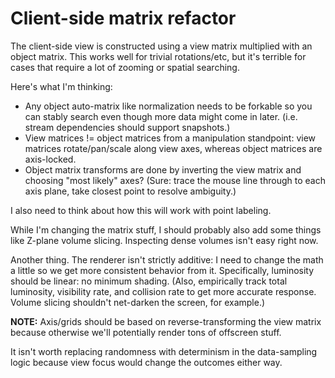 # Client-side matrix refactor
The client-side view is constructed using a view matrix multiplied with an
object matrix. This works well for trivial rotations/etc, but it's terrible for
cases that require a lot of zooming or spatial searching.

Here's what I'm thinking:

- Any object auto-matrix like normalization needs to be forkable so you can
  stably search even though more data might come in later. (i.e. stream
  dependencies should support snapshots.)
- View matrices != object matrices from a manipulation standpoint: view
  matrices rotate/pan/scale along view axes, whereas object matrices are
  axis-locked.
- Object matrix transforms are done by inverting the view matrix and choosing
  "most likely" axes? (Sure: trace the mouse line through to each axis plane,
  take closest point to resolve ambiguity.)

I also need to think about how this will work with point labeling.

While I'm changing the matrix stuff, I should probably also add some things
like Z-plane volume slicing. Inspecting dense volumes isn't easy right now.

Another thing. The renderer isn't strictly additive: I need to change the math
a little so we get more consistent behavior from it. Specifically, luminosity
should be linear: no minimum shading. (Also, empirically track total
luminosity, visibility rate, and collision rate to get more accurate response.
Volume slicing shouldn't net-darken the screen, for example.)

**NOTE:** Axis/grids should be based on reverse-transforming the view matrix
because otherwise we'll potentially render tons of offscreen stuff.

It isn't worth replacing randomness with determinism in the data-sampling
logic because view focus would change the outcomes either way.
